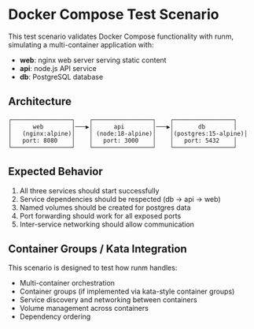 # Docker Compose Test Scenario

This test scenario validates Docker Compose functionality with runm, simulating a multi-container application with:

- **web**: nginx web server serving static content
- **api**: node.js API service  
- **db**: PostgreSQL database

## Architecture

```
┌─────────────────┐    ┌─────────────────┐    ┌─────────────────┐
│      web        │───▶│      api        │───▶│       db        │
│   (nginx:alpine)│    │ (node:18-alpine)│    │(postgres:15-alpine)│
│   port: 8080    │    │   port: 3000    │    │   port: 5432    │
└─────────────────┘    └─────────────────┘    └─────────────────┘
```

## Expected Behavior

1. All three services should start successfully
2. Service dependencies should be respected (db → api → web)
3. Named volumes should be created for postgres data
4. Port forwarding should work for all exposed ports
5. Inter-service networking should allow communication

## Container Groups / Kata Integration

This scenario is designed to test how runm handles:
- Multi-container orchestration 
- Container groups (if implemented via kata-style container groups)
- Service discovery and networking between containers
- Volume management across containers
- Dependency ordering